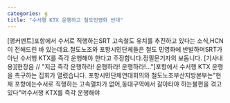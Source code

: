```yaml
---
categories: g
title: "수서행 KTX 운행하고 철도민영화 반대"
---
```

[앵커멘트]포항에서 수서로 직행하는SRT 고속철도 유치를 추진하고 있다는 소식,HCN이 전해드린 바 있는데요.철도노조와 포항시민단체들은 철도 민영화에 반발하며SRT가 아닌 수서행 KTX를 즉각 운행해야 한다고 주장합니다.정필문기자의 보돕니다. [기사내용][현장음 // "지금 즉각 운행하라! 운행하라! 운행하라!…"]포항에서 수서행 KTX 운행을 촉구하는 집회가 열렸습니다. 포항시민단체연대회의와 철도노조부산지방본부는"현재 포항에는수서로 직행하는 고속열차가 없어,동대구역에서 갈아타야 하는불편을 겪고 있다"며수서행 KTX를 즉각 운행해야